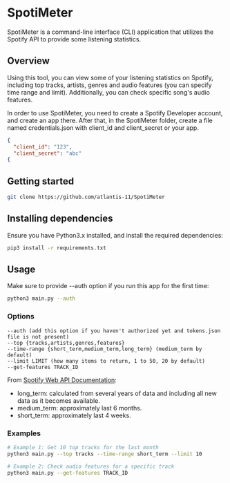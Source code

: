 # SpotiMeter
SpotiMeter is a command-line interface (CLI) application that utilizes the Spotify API to provide some listening statistics.

## Overview

Using this tool, you can view some of your listening statistics on Spotify, including top tracks, artists, genres and audio features (you can specify time range and limit). Additionally, you can check specific song's audio features.

In order to use SpotiMeter, you need to create a Spotify Developer account, and create an app there. After that, in the SpotiMeter folder, create a file named credentials.json with client_id and client_secret or your app.

```json
{
  "client_id": "123",
  "client_secret": "abc"
{
```

## Getting started

```bash
git clone https://github.com/atlantis-11/SpotiMeter
```

## Installing dependencies

Ensure you have Python3.x installed, and install the required dependencies:
```bash
pip3 install -r requirements.txt
```

## Usage

Make sure to provide --auth option if you run this app for the first time:
```bash
python3 main.py --auth
```

### Options
```
--auth (add this option if you haven't authorized yet and tokens.json file is not present)
--top {tracks,artists,genres,features}
--time-range {short_term,medium_term,long_term} (medium_term by default)
--limit LIMIT (how many items to return, 1 to 50, 20 by default)
--get-features TRACK_ID
```

From [Spotify Web API Documentation](https://developer.spotify.com/documentation/web-api/reference/get-users-top-artists-and-tracks):  
- long_term: calculated from several years of data and including all new data as it becomes available.
- medium_term: approximately last 6 months.
- short_term: approximately last 4 weeks.

### Examples
```bash
# Example 1: Get 10 top tracks for the last month
python3 main.py --top tracks --time-range short_term --limit 10

# Example 2: Check audio features for a specific track
python3 main.py --get-features TRACK_ID
```
